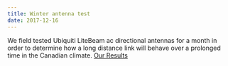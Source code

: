 ```yaml
---
title: Winter antenna test
date: 2017-12-16
---
```

We field tested Ubiquiti LiteBeam ac directional antennas for a month in order to determine how a long distance link will behave over a prolonged time in the Canadian climate. [Our Results](https://github.com/tomeshnet/documents/blob/master/technical/20171216_ubiquiti-winter-test.md)

